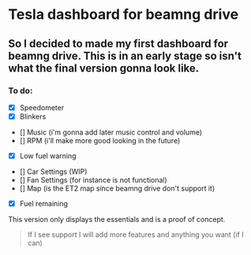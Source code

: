 # Tesla dashboard for beamng drive

## So I decided to made my first dashboard for beamng drive. This is in an early stage so isn't what the final version gonna look like.

### To do:
- [x] Speedometer
- [x] Blinkers
- [] Music (i'm gonna add later music control and volume)
- [] RPM (i'll make more good looking in the future)
- [x] Low fuel warning
- [] Car Settings (WIP)
- [] Fan Settings (for instance is not functional)
- [] Map (is the ET2 map since beamng drive don't support it)
- [x] Fuel remaining

This version only displays the essentials and is a proof of concept.

> If I see support I will add more features and anything you want (if I can)
